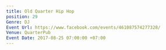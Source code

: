 ```yaml
---
title: Old Quarter Hip Hop
position: 29
Genre: DJ
Event Url: https://www.facebook.com/events/461087574277328/
Venue: QuarterPub
Event Date: 2017-08-25 07:00:00 +07:00
---
```


